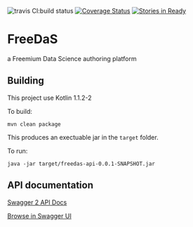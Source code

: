 ![travis CI:build status](https://travis-ci.org/gprince/FreeDaS.svg) [![Coverage Status](https://coveralls.io/repos/github/gprince/FreeDaS/badge.svg?branch=master)](https://coveralls.io/github/gprince/FreeDaS?branch=master) [![Stories in Ready](https://badge.waffle.io/gprince/FreeDaS.png?label=ready&title=Ready)](https://waffle.io/gprince/FreeDaS?utm_source=badge)

# FreeDaS

a Freemium Data Science authoring platform


## Building

This project use Kotlin 1.1.2-2

To build:

```
mvn clean package
```

This produces an exectuable jar in the `target` folder.

To run:

```
java -jar target/freedas-api-0.0.1-SNAPSHOT.jar
```

## API documentation

[Swagger 2 API Docs](http://localhost:8080/freedas/v1/v2/api-docs)

[Browse in Swagger UI](http://localhost:8080/freedas/v1/swagger-ui.html)

